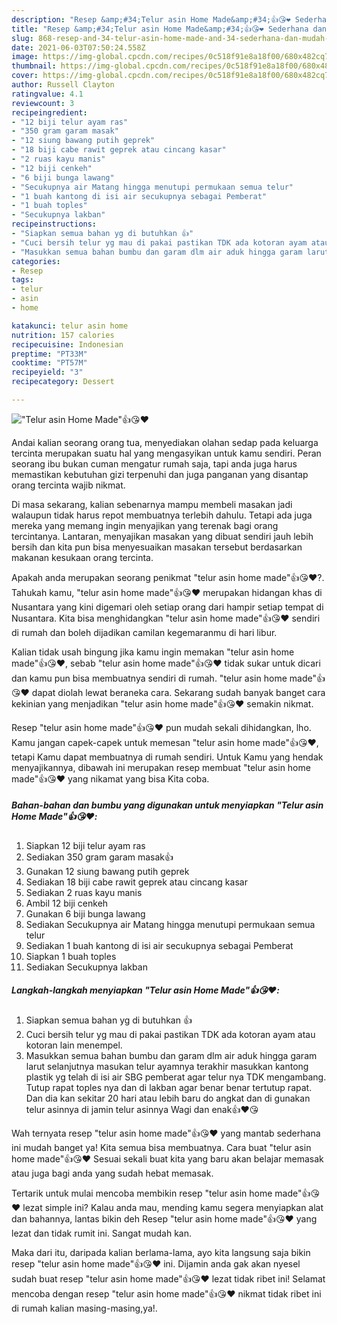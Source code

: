 ```yaml
---
description: "Resep &amp;#34;Telur asin Home Made&amp;#34;👍😘❤️ Sederhana dan Mudah Dibuat"
title: "Resep &amp;#34;Telur asin Home Made&amp;#34;👍😘❤️ Sederhana dan Mudah Dibuat"
slug: 868-resep-and-34-telur-asin-home-made-and-34-sederhana-dan-mudah-dibuat
date: 2021-06-03T07:50:24.558Z
image: https://img-global.cpcdn.com/recipes/0c518f91e8a18f00/680x482cq70/telur-asin-home-made👍😘❤️-foto-resep-utama.jpg
thumbnail: https://img-global.cpcdn.com/recipes/0c518f91e8a18f00/680x482cq70/telur-asin-home-made👍😘❤️-foto-resep-utama.jpg
cover: https://img-global.cpcdn.com/recipes/0c518f91e8a18f00/680x482cq70/telur-asin-home-made👍😘❤️-foto-resep-utama.jpg
author: Russell Clayton
ratingvalue: 4.1
reviewcount: 3
recipeingredient:
- "12 biji telur ayam ras"
- "350 gram garam masak"
- "12 siung bawang putih geprek"
- "18 biji cabe rawit geprek atau cincang kasar"
- "2 ruas kayu manis"
- "12 biji cenkeh"
- "6 biji bunga lawang"
- "Secukupnya air Matang hingga menutupi permukaan semua telur"
- "1 buah kantong di isi air secukupnya sebagai Pemberat"
- "1 buah toples"
- "Secukupnya lakban"
recipeinstructions:
- "Siapkan semua bahan yg di butuhkan 👍"
- "Cuci bersih telur yg mau di pakai pastikan TDK ada kotoran ayam atau kotoran lain menempel."
- "Masukkan semua bahan bumbu dan garam dlm air aduk hingga garam larut selanjutnya masukan telur ayamnya terakhir masukkan kantong plastik yg telah di isi air SBG pemberat agar telur nya TDK mengambang. Tutup rapat toples nya dan di lakban agar benar benar tertutup rapat. Dan dia kan sekitar 20 hari atau lebih baru do angkat dan di gunakan telur asinnya di jamin telur asinnya Wagi dan enak👍❤️😘"
categories:
- Resep
tags:
- telur
- asin
- home

katakunci: telur asin home 
nutrition: 157 calories
recipecuisine: Indonesian
preptime: "PT33M"
cooktime: "PT57M"
recipeyield: "3"
recipecategory: Dessert

---
```



![&#34;Telur asin Home Made&#34;👍😘❤️](https://img-global.cpcdn.com/recipes/0c518f91e8a18f00/680x482cq70/telur-asin-home-made👍😘❤️-foto-resep-utama.jpg)

Andai kalian seorang orang tua, menyediakan olahan sedap pada keluarga tercinta merupakan suatu hal yang mengasyikan untuk kamu sendiri. Peran seorang ibu bukan cuman mengatur rumah saja, tapi anda juga harus memastikan kebutuhan gizi terpenuhi dan juga panganan yang disantap orang tercinta wajib nikmat.

Di masa  sekarang, kalian sebenarnya mampu membeli masakan jadi walaupun tidak harus repot membuatnya terlebih dahulu. Tetapi ada juga mereka yang memang ingin menyajikan yang terenak bagi orang tercintanya. Lantaran, menyajikan masakan yang dibuat sendiri jauh lebih bersih dan kita pun bisa menyesuaikan masakan tersebut berdasarkan makanan kesukaan orang tercinta. 



Apakah anda merupakan seorang penikmat &#34;telur asin home made&#34;👍😘❤️?. Tahukah kamu, &#34;telur asin home made&#34;👍😘❤️ merupakan hidangan khas di Nusantara yang kini digemari oleh setiap orang dari hampir setiap tempat di Nusantara. Kita bisa menghidangkan &#34;telur asin home made&#34;👍😘❤️ sendiri di rumah dan boleh dijadikan camilan kegemaranmu di hari libur.

Kalian tidak usah bingung jika kamu ingin memakan &#34;telur asin home made&#34;👍😘❤️, sebab &#34;telur asin home made&#34;👍😘❤️ tidak sukar untuk dicari dan kamu pun bisa membuatnya sendiri di rumah. &#34;telur asin home made&#34;👍😘❤️ dapat diolah lewat beraneka cara. Sekarang sudah banyak banget cara kekinian yang menjadikan &#34;telur asin home made&#34;👍😘❤️ semakin nikmat.

Resep &#34;telur asin home made&#34;👍😘❤️ pun mudah sekali dihidangkan, lho. Kamu jangan capek-capek untuk memesan &#34;telur asin home made&#34;👍😘❤️, tetapi Kamu dapat membuatnya di rumah sendiri. Untuk Kamu yang hendak menyajikannya, dibawah ini merupakan resep membuat &#34;telur asin home made&#34;👍😘❤️ yang nikamat yang bisa Kita coba.

<!--inarticleads1-->

##### Bahan-bahan dan bumbu yang digunakan untuk menyiapkan &#34;Telur asin Home Made&#34;👍😘❤️:

1. Siapkan 12 biji telur ayam ras
1. Sediakan 350 gram garam masak👍
1. Gunakan 12 siung bawang putih geprek
1. Sediakan 18 biji cabe rawit geprek atau cincang kasar
1. Sediakan 2 ruas kayu manis
1. Ambil 12 biji cenkeh
1. Gunakan 6 biji bunga lawang
1. Sediakan Secukupnya air Matang hingga menutupi permukaan semua telur
1. Sediakan 1 buah kantong di isi air secukupnya sebagai Pemberat
1. Siapkan 1 buah toples
1. Sediakan Secukupnya lakban




<!--inarticleads2-->

##### Langkah-langkah menyiapkan &#34;Telur asin Home Made&#34;👍😘❤️:

1. Siapkan semua bahan yg di butuhkan 👍
1. Cuci bersih telur yg mau di pakai pastikan TDK ada kotoran ayam atau kotoran lain menempel.
1. Masukkan semua bahan bumbu dan garam dlm air aduk hingga garam larut selanjutnya masukan telur ayamnya terakhir masukkan kantong plastik yg telah di isi air SBG pemberat agar telur nya TDK mengambang. Tutup rapat toples nya dan di lakban agar benar benar tertutup rapat. Dan dia kan sekitar 20 hari atau lebih baru do angkat dan di gunakan telur asinnya di jamin telur asinnya Wagi dan enak👍❤️😘




Wah ternyata resep &#34;telur asin home made&#34;👍😘❤️ yang mantab sederhana ini mudah banget ya! Kita semua bisa membuatnya. Cara buat &#34;telur asin home made&#34;👍😘❤️ Sesuai sekali buat kita yang baru akan belajar memasak atau juga bagi anda yang sudah hebat memasak.

Tertarik untuk mulai mencoba membikin resep &#34;telur asin home made&#34;👍😘❤️ lezat simple ini? Kalau anda mau, mending kamu segera menyiapkan alat dan bahannya, lantas bikin deh Resep &#34;telur asin home made&#34;👍😘❤️ yang lezat dan tidak rumit ini. Sangat mudah kan. 

Maka dari itu, daripada kalian berlama-lama, ayo kita langsung saja bikin resep &#34;telur asin home made&#34;👍😘❤️ ini. Dijamin anda gak akan nyesel sudah buat resep &#34;telur asin home made&#34;👍😘❤️ lezat tidak ribet ini! Selamat mencoba dengan resep &#34;telur asin home made&#34;👍😘❤️ nikmat tidak ribet ini di rumah kalian masing-masing,ya!.

